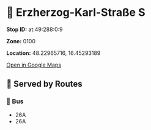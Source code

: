 # 🚉 Erzherzog-Karl-Straße S


**Stop ID:** at:49:288:0:9

**Zone:** 0100

**Location:** 48.22965716, 16.45293189

[Open in Google Maps](https://www.google.com/maps?q=48.22965716,16.45293189)

## 🚆 Served by Routes

### 🚌 Bus
- 26A
- 26A